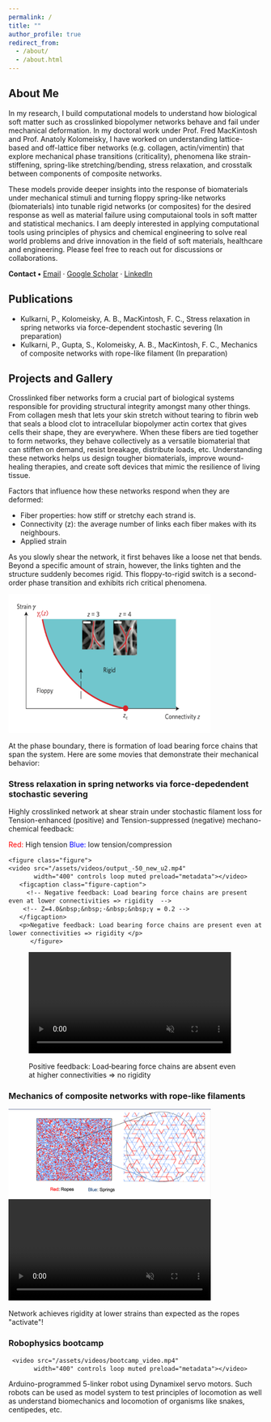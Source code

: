 ```yaml
---
permalink: /
title: ""
author_profile: true
redirect_from: 
  - /about/
  - /about.html
---
```


<!-- ---
layout: home            # keep the home layout
title: "Prathamesh Kulkarni"
permalink: /
--- -->

<!-- ===== HERO / NAME ===== -->
<!-- <div class="text-center my-4">
  <h1 style="font-size:3rem; font-weight:700;">Prathamesh Kulkarni</h1>
  <p style="font-size:1.25rem;">Computational Soft-Matter • PhD @ Rice University</p>
</div> -->

<!-- ===== ABOUT ===== -->
<div class="row align-items-center my-5">
  <div class="col-md-7">
    <h2>About&nbsp;Me</h2>
    <p>
    In my research, I build computational models to understand how biological soft matter such as crosslinked biopolymer networks behave and fail under mechanical deformation. In my doctoral work under Prof. Fred MacKintosh and Prof. Anatoly Kolomeisky, I have worked on understanding lattice-based and off-lattice fiber networks (e.g. collagen,
actin/vimentin) that explore mechanical phase transitions (criticality), phenomena like strain-stiffening, spring-like stretching/bending, stress relaxation, and crosstalk between components of composite networks. 
     </p>
     <p>
These models provide deeper insights into the response of biomaterials under mechanical stimuli and turning floppy spring-like networks (biomaterials) into tunable rigid networks (or composites) for the desired response as well as material failure using computaional tools in soft matter and statistical mechanics. 
I am deeply interested in applying computational tools using principles of physics and chemical engineering to solve real world problems and drive innovation in the field of soft materials, healthcare and engineering. Please feel free to reach out for discussions or collaborations.
</p>
    <p>
      <strong>Contact&nbsp;•</strong>
      <a href="mailto:prathamesh.kulkarni@rice.edu">Email</a> ·
      <a href="https://scholar.google.com/citations?hl=en&user=AB1YjFIAAAAJ">Google Scholar</a> ·
      <a href="https://www.linkedin.com/in/prathamesh-kulkarni-944a8b111">LinkedIn</a>
    </p>
  </div>

  <div class="col-md-5 text-center">
    <!-- <img src="/assets/images/lattice.png" class="img-fluid rounded" -->
         <!-- alt="Lattice simulation snapshot"> -->
  </div>
</div>



<!-- Duplicate ↑ block for more projects -->
<div>
<!-- ===== PUBLICATIONS ===== -->
<h2 id="publications" class="mt-5">Publications</h2>
<ul>
<li> Kulkarni, P., Kolomeisky, A. B., MacKintosh, F. C., Stress relaxation in spring networks via force-dependent stochastic
severing (In preparation) </li>
<li> Kulkarni, P., Gupta, S., Kolomeisky, A. B., MacKintosh, F. C., Mechanics of composite networks with rope-like
filament (In preparation) </li>
</ul>
</div>


<!-- ===== PROJECTS ===== -->
<h2 id="projects" class="mt-5">Projects and Gallery</h2>

<!-- <p> Crosslinked fiber networks form a crucial part of biological systems contributing towards building tissues and are vital for processes like cell motility while being responsible for the structural
integrity. Their mechanical behavior is highly influenced by individual fiber properties and the network architecture, and so the average coordination number or connectivity (z) of the network architecture plays a critical role.Recent theories and experiments on fiber
network behavior have shown a strain-controlled rigidity transition. When subjected to finite incremental shear deformation, the networks transition from floppy to rigid
states at a critical strain threshold depending on the network connectivity and geometry. This transition exhibits rich critical phenomena and is second-order in nature.  -->
<!-- </p> -->

<p>Crosslinked fiber networks form a crucial part of biological systems responsible for providing structural integrity amongst many other things. From collagen mesh that lets your skin stretch without tearing to fibrin web that seals a blood clot to intracellular biopolymer actin cortex that gives cells their shape, they are everywhere. 
  When these fibers are tied together to form networks, they behave collectively as a versatile biomaterial that can stiffen on demand, resist breakage, distribute loads, etc.
  Understanding these networks helps us design tougher biomaterials, improve wound-healing therapies, and create soft devices that mimic the resilience of living tissue.</p>

 <p> Factors that influence how these networks respond when they are deformed:</p>
<ul>
  <li>Fiber properties: how stiff or stretchy each strand is.</li>

  <li>Connectivity (z): the average number of links each fiber makes with its neighbours.</li>

  <li>Applied strain</li>

</ul>

  <p>As you slowly shear the network, it first behaves like a loose net that bends. Beyond a specific amount of strain, however, the links tighten and the structure suddenly becomes rigid.
This floppy-to-rigid switch is a second-order phase transition and exhibits rich critical phenomena.</p>
<!-- <div><img class="bg-white p-3 text-center my-3" src="/images/phasediagramschematic.png" class="img-fluid rounded" alt="phasediagramschematic" width="300"> -->
<!-- </div> -->
<div class="bg-white p-3 text-center my-3"> 
  <img src="/images/phasediagram_background2.png"
       class="img-fluid rounded"
       alt="phase‑diagram schematic"
       width="400">
</div>

<p>At the phase boundary, there is formation of load bearing force chains that span the system. Here are some movies that demonstrate their mechanical behavior:</p>

<div class="row my-4  text-center">
  <div class="col-md-4 text-center">

  <h3>Stress relaxation in spring networks via force-depedendent stochastic severing</h3>

<!-- <p> Highly crosslinked network at shear strain under stochastic filament loss </p> -->
<p> Highly crosslinked network at shear strain under stochastic filament loss for Tension-enhanced (positive)  and Tension-suppressed (negative) mechano-chemical feedback:</p>
<p> <span style="color: red;">Red:</span>  High tension <span style="color:blue;">Blue:</span>  low tension/compression </p>
<!-- poster="/files/DoubleNetwork_zoomed.png" -->
<!-- Project 1 -->
<!-- ===== side‑by‑side video pair ===== -->
<!--
<div class="row my-4">

  
  <div class="col-12 col-md-6 text-center">
    <figure class="figure">
      <video src="/assets/videos/output_-50_new_u2.mp4"
             class="img-fluid"
             controls loop muted preload="metadata" width="300"></video>
      <figcaption class="figure-caption">
        Negative feedback: force chains persist → rigidity
      </figcaption>
    </figure>
  </div>

  
  <div class="col-12 col-md-6 text-center">
    <figure class="figure">
      <video src="/assets/videos/output_50_new_u2.mp4"
             class="img-fluid"
             controls loop muted preload="metadata" width="300"></video>
      <figcaption class="figure-caption">
        Positive feedback: chains lost → no rigidity
      </figcaption>
    </figure>
  </div>

</div>
-->

    <figure class="figure">
    <video src="/assets/videos/output_-50_new_u2.mp4"
           width="400" controls loop muted preload="metadata"></video>
       <figcaption class="figure-caption">
         <!-- Negative feedback: Load bearing force chains are present even at lower connectivities => rigidity  -->
        <!-- Z=4.0&nbsp;&nbsp;·&nbsp;&nbsp;γ = 0.2 -->
       </figcaption>       
       <p>Negative feedback: Load bearing force chains are present even at lower connectivities => rigidity </p>
          </figure>
          
  </div>

  <!-- <div> -->
  <div class="col-md-4 text-center">
    <figure class="figure">
    <video src="/assets/videos/output_50_new_u2.mp4"
           width="400" controls loop muted preload="metadata"></video>
       <figcaption class="figure-caption">
        <!-- Positive feedback: Load bearing force chains are absent even at higher connectivities => no rigidity  -->
        <!-- Z=4.0&nbsp;&nbsp;·&nbsp;&nbsp;γ = 0.2 -->
       </figcaption>       
       <p>Positive feedback: Load‑bearing force chains are absent even at higher connectivities ⇒ no rigidity</p>
          </figure> 
  </div>
</div>
<!-- </div> -->

  
<div class="row-my-4 text-center">
  
  <div class="col-md-4 text-center">
<h3>Mechanics of composite networks with rope-like filaments</h3>
<img src="/files/DoubleNetwork_zoomed.png" class="img-fluid rounded" alt="Double Network snapshot" width="400">
  </div>
  <div class="col-md-4">
        <video src="/assets/videos/output_video_sample1000.mp4"
           width="400" controls loop muted preload="metadata"></video>
    <!-- <img src="/files/DoubleNetwork_zoomed.png" class="img-fluid rounded" alt="Double Network snapshot" width="300"> -->
         <figcaption class="figure-caption">
        <!-- Network achieves rigidity at lower strains than expected as the ropes "activate"! -->
        <!-- Z=4.0&nbsp;&nbsp;·&nbsp;&nbsp;γ = 0.2 -->
       </figcaption>       
       <p>Network achieves rigidity at lower strains than expected as the ropes "activate"!</p>
  </div>


  <div class="col-md-4  text-center" >
    <h3>Robophysics bootcamp</h3>

     <video src="/assets/videos/bootcamp_video.mp4"
           width="400" controls loop muted preload="metadata"></video>

  </div>
      <p>
    Arduino-programmed 5-linker robot using Dynamixel servo motors. Such robots can be used as model system to test principles of locomotion as well as understand biomechanics and locomotion of organisms like snakes, centipedes, etc. 
    </p>
</div>
<!-- </div> -->

<!--  START: side‑by‑side video comparison  -->
<!-- <div class="row">
  <div class="col-md-4"> <video src="/assets/videos/output_-50_new_u2.mp4"
           width="300" controls loop muted preload="metadata"></video></div>
  <div class="col-md-4"> <video src="/assets/videos/output_50_new_u2.mp4"
           width="300" controls loop muted preload="metadata"></video></div>
</div> -->